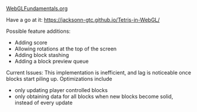 [WebGLFundamentals.org](https://webglfundamentals.org)

Have a go at it: https://jacksonn-gtc.github.io/Tetris-in-WebGL/

Possible feature additions:
* Adding score
* Allowing rotations at the top of the screen
* Adding block stashing
* Adding a block preview queue

Current Issues:
This implementation is inefficient, and lag is noticeable once blocks start piling up.
Optimizations include
* only updating player controlled blocks
* only obtaining data for all blocks when new blocks become solid, instead of every update